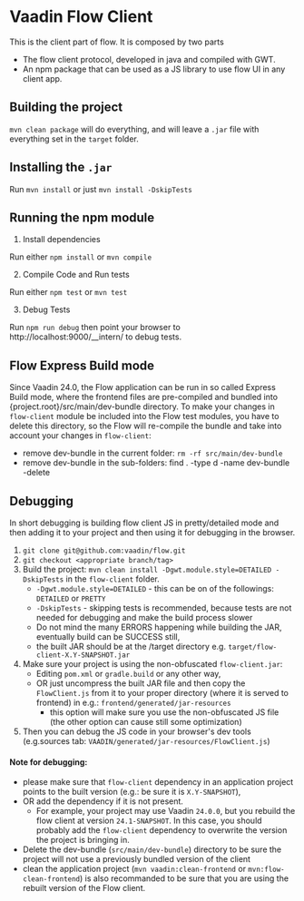 # Vaadin Flow Client

This is the client part of flow. It is composed by two parts

   - The flow client protocol, developed in java and compiled with GWT.
   - An npm package that can be used as a JS library to use flow UI in any client app.

## Building the project

`mvn clean package` will do everything, and will leave a `.jar` file
with everything set in the `target` folder.

## Installing the `.jar` 

Run `mvn install` or just `mvn install -DskipTests` 

## Running the npm module

1. Install dependencies

Run either `npm install` or `mvn compile`

2. Compile Code and Run tests

Run either `npm test` or `mvn test`

3. Debug Tests

Run `npm run debug` then point your browser to http://localhost:9000/__intern/ to debug tests.

## Flow Express Build mode

Since Vaadin 24.0, the Flow application can be run in so called Express 
Build mode, where the frontend files are pre-compiled and bundled into {project.root}/src/main/dev-bundle directory. To make your changes in `flow-client` module be included into the Flow test modules, you have to delete this directory, so the Flow will re-compile the bundle and take into account your changes in `flow-client`:
   - remove dev-bundle in the current folder: `rm -rf src/main/dev-bundle`
   - remove dev-bundle in the sub-folders: find . -type d -name dev-bundle -delete

## Debugging

In short debugging is building flow client JS in pretty/detailed mode and then adding it to your project and then using it for debugging in the browser.
1. `git clone git@github.com:vaadin/flow.git`
2. `git checkout <appropriate branch/tag>`
3. Build the project: `mvn clean install -Dgwt.module.style=DETAILED -DskipTests` in the `flow-client` folder.
   - `-Dgwt.module.style=DETAILED` - this can be on of the followings: `DETAILED` or `PRETTY`
   - `-DskipTests` - skipping tests is recommended, because tests are not needed for debugging and make the build process slower
   - Do not mind the many ERRORS happening while building the JAR, eventually build can be SUCCESS still,
   - the built JAR should be at the /target directory e.g. `target/flow-client-X.Y-SNAPSHOT.jar`
4. Make sure your project is using the non-obfuscated `flow-client.jar`:
   - Editing `pom.xml` or `gradle.build` or any other way,
   - OR just uncompress the built JAR file and then copy the `FlowClient.js` from it to your proper directory 
(where it is served to frontend) in e.g.: `frontend/generated/jar-resources`
     - this option will make sure you use the non-obfuscated JS file (the other option can cause still some optimization)
5. Then you can debug the JS code in your browser's dev tools (e.g.sources tab: `VAADIN/generated/jar-resources/FlowClient.js`)

#### Note for debugging:
   - please make sure that `flow-client` dependency in an application project points to the built version (e.g.: be sure it is `X.Y-SNAPSHOT`), 
   - OR add the dependency if it is not present.
     - For example, your project may use Vaadin `24.0.0`, but you rebuild the flow client at version `24.1-SNAPSHOT`. 
In this case, you should probably add the `flow-client` dependency to overwrite the version the project is bringing in. 
   - Delete the dev-bundle (`src/main/dev-bundle`) directory to be sure the project will not use a previously bundled version of the client
   - clean the application project (`mvn vaadin:clean-frontend` or `mvn:flow-clean-frontend`) is also recommanded
to be sure that you are using the rebuilt version of the Flow client.
